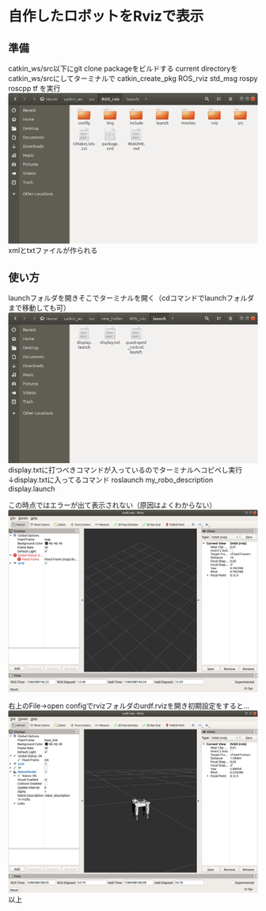 # 自作したロボットをRvizで表示
## 準備
catkin_ws/src以下にgit clone
packageをビルドする
current directoryをcatkin_ws/srcにしてターミナルで 
catkin_create_pkg ROS_rviz std_msg rospy roscpp tf 
を実行
![](/img/ddd.png) 
xmlとtxtファイルが作られる 

## 使い方
 launchフォルダを開きそこでターミナルを開く（cdコマンドでlaunchフォルダまで移動しても可） 
 ![](/img/aaa.png) 
 display.txtに打つべきコマンドが入っているのでターミナルへコピペし実行 
 ↓display.txtに入ってるコマンド 
 roslaunch my_robo_description display.launch 
 
 この時点ではエラーが出て表示されない（原因はよくわからない）　
![](/img/bbb.png) 
 
右上のFile->open configでrvizフォルダのurdf.rvizを開き初期設定をすると... 
![](/img/ccc.png) 
以上
